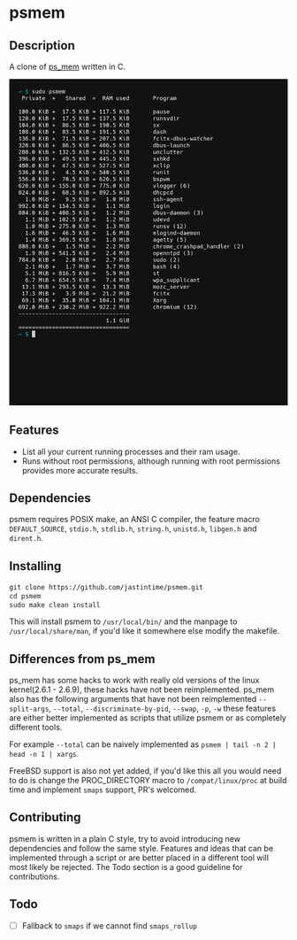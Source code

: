 psmem
=====

## Description 

A clone of [ps\_mem](https://github.com/pixelb/ps_mem) written in C. 

![An imagine showing psmem running](example.png)

## Features
* List all your current running processes and their ram usage.
* Runs without root permissions, although running with root permissions provides more accurate results.

## Dependencies

psmem requires POSIX make, an ANSI C compiler, the feature macro `DEFAULT_SOURCE`, `stdio.h`, `stdlib.h`, `string.h`, `unistd.h`, `libgen.h` and `dirent.h`.

## Installing

```
git clone https://github.com/jastintime/psmem.git
cd psmem
sudo make clean install
```

This will install psmem to `/usr/local/bin/` and the manpage to `/usr/local/share/man`, if you'd like it somewhere else modify the makefile.

## Differences from ps\_mem

ps\_mem has some hacks to work with really old versions of the linux kernel(2.6.1 - 2.6.9), these hacks have not been reimplemented. ps\_mem also has the following arguments that have not been reimplemented `--split-args`, `--total`, `--discriminate-by-pid`, `--swap`, `-p`, `-w` these features are either better implemented as scripts that utilize psmem or as completely different tools. 

For example `--total` can be naively implemented as `psmem | tail -n 2 | head -n 1 | xargs`.

FreeBSD support is also not yet added, if you'd like this all you would need to do is change the PROC\_DIRECTORY macro to `/compat/linux/proc` at build time and implement `smaps` support, PR's welcomed.

## Contributing

psmem is written in a plain C style, try to avoid introducing new dependencies and follow the same style. Features and ideas that can be implemented through a script or are better placed in a different tool will most likely be rejected. The Todo section is a good guideline for contributions.

## Todo

- [ ] Fallback to `smaps` if we cannot find `smaps_rollup`




